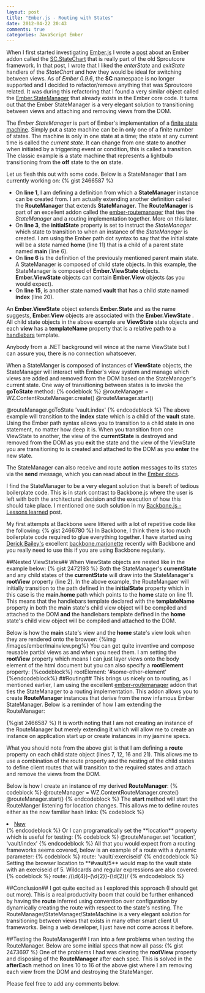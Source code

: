 ```yaml
---
layout: post
title: "Ember.js - Routing with States"
date: 2012-04-22 20:43
comments: true
categories: JavaScript Ember
---
```

When I first started investigating <a target="_blank" href="http://emberjs.com/">Ember.js</a> I wrote a <a target="_blank" href="http://www.thesoftwaresimpleton.com/blog/2012/02/28/statemachine/">post</a> about an Ember addon called the <a href="http://docs.sproutcore.com/symbols/SC.State.html" target="_blank">SC.StateChart</a> that is really part of the old Sproutcore framework.  In that post, I wrote that I liked the *enterState* and *exitState* handlers of the *StateChart* and how they would be ideal for switching between views.  As of *Ember 0.9.6*, the **SC** namespace is no longer supported and I decided to refactor/remove anything that was Sproutcore related.  It was during this refactoring that I found a very similar object called the <a href="http://docs.emberjs.com/#doc=Ember.StateManager&src=false" target="_blank">Ember.StateManager</a> that already exists in the Ember core code. It turns out that the Ember StateManager is a very elegant solution to transitioning between views and attaching and removing views from the DOM.

The *Ember StateManager* is part of Ember's implementation of a <a href="http://en.wikipedia.org/wiki/Finite-state_machine" targe="_blank">finite state machine</a>.  Simply put a state machine can be in only one of a finite number of states.  The machine is only in one state at a time;  the state at any current time is called the *current state*.  It can change from one state to another when initiated by a triggering event or condition, this is called a transition.  The classic example is a state machine that represents a lightbulb transitioning from the **off** state to the **on** state.  

Let us flesh this out with some code.  Below is a StateManager that I am currently working on:
{% gist 2466587 %}
- On **line 1**, I am defining a definition from which a **StateManager** instance can be created from.  I am actually extending another definition called the **RouteManager** that extends **StateManager**.  The **RouteManager** is part of an excellent addon called the <a href="https://github.com/ghempton/ember-routemanager" target="_blank">ember-routemanager</a> that ties the *StateManager* and a routing implementation together.  More on this later.
- On **line 3**, the **initialState** property is set to instruct the *StateManager* which state to transition to when an instance of the *StateManager* is created.  I am using the Ember path dot syntax to say that the initial state will be a *state* named **home** (line 11) that is a child of a parent state named **main** (line 6).
- On **line 6** is the definition of the previously mentioned parent **main** state. A StateManager is composed of child state objects.  In this example, the StateManager is composed of **Ember.ViewState** objects. **Ember.ViewState** objects can contain **Ember.View** objects (as you would expect). 
- On **line 15**, is another state named **vault** that has a child state named **index** (line 20).

An **Ember.ViewState** object extends **Ember.State** and as the name suggests, **Ember.View** objects are associated with the **Ember.ViewState** .  All child state objects in the above example are **ViewState** state objects and each **view** has a **templateName** property that is a relative path to a <a href="http://www.handlebarsjs.com" target="_blank">handlebars</a> template.  

Anybody from a .NET background will wince at the name ViewState but I can assure you, there is no connection whatsoever. 

When a StateManger is composed of instances of **ViewState** objects, the StateManager will interact with Ember's view system and manage which views are added and removed from the DOM based on the StateManager's current state.  One way of transitioning between states is to invoke the **goToState** method:
{% codeblock %}
@routeManager = WZ.ContentRouteManager.create()
@routeManager.start()

@routeManager.goToState 'vault.index'
{% endcodeblock %}
The above example will transition to the **index** state which is a child of the **vault** state.  Using the Ember path syntax allows you to transition to a child state in one statement, no matter how deep it is.  When you transition from one ViewState to another, the view of the **currentState** is destroyed and removed from the DOM as you **exit** the state and the view of the ViewState you are transitioning to is created and attached to the DOM as you **enter** the new state.

The StateManager can also receive and route **action** messages to its states via the **send** message, which you can read about in the <a href="http://docs.emberjs.com/#doc=Ember.StateManager&src=false" target="_blank">Ember docs</a>.

I find the StateManager to be a very elegant solution that is bereft of tedious boilerplate code.  This is in stark contrast to Backbone.js where the user is left with both the architectural decision and the execution of how this should take place.  I mentioned one such solution in my <a href="http://www.thesoftwaresimpleton.com/blog/2011/11/13/backbone-js---lessons-learned/" target="_blank">Backbone.js - Lessons learned</a> post.

My first attempts at Backbone were littered with a lot of repetitive code like the following:
{% gist 2466780 %}
In Backbone, I think there is too much boilerplate code required to glue everything together.  I have started using <a href="https://twitter.com/#!/derickbailey" target="_blank">Derick Bailey's</a> excellent <a href="https://github.com/derickbailey/backbone.marionette" target="_blank">backbone.marionette</a> recently with Backbone and you really need to use this if you are using Backbone regularly. 

##Nested ViewStates##
When ViewState objects are nested like in the example below:
{% gist 2472193 %}
Both the StateManager's **currentState** and any child states of the **currentState** will draw into the StateManager's **rootView** property (line 2).  In the above example, the RouteMangaer will initially transition to the path defined in the **initialState** property which in this case is the **main.home** path which points to the **home** state on line 11.  This means that the handlebars template declared with the **templateName** property in both the **main** state's child view object will be compiled and attached to the DOM **and** the handlebars template defined in the **home** state's child view object will be compiled and attached to the DOM.

Below is how the **main** state's view and the **home** state's view look when they are rendered onto the browser:
{%img /images/ember/mainview.png%}
You can get quite inventive and compose reusable partial views as and when you need them. I am setting the **rootView** property which means I can just layer views onto the body element of the html document but you can also specify a **rootElement** property:
{%codeblock%}
rootElement: '#some-other-element'
{%endcodeblock%}
##Routing##
This brings us nicely on to routing, as I mentioned earlier, I am using the excellent <a href="https://github.com/ghempton/ember-routemanager" target="_blank">ember-routemanager</a> addon that ties the StateManager to a routing implementation.  This addon allows you to create **RouteManager** instances that derive from the now infamous Ember StateManager.  Below is a reminder of how I am extending the RouteManager:

{%gist 2466587 %}
It is worth noting that I am not creating an instance of the RouteManager but merely extending it which will allow me to create an instance on application start up or create instances in my jasmine specs.

What you should note from the above gist is that I am defining a **route** property on each child state object (lines 7, 12, 16 and 21).  This allows me to use a combination of the route property and the nesting of the child states to define client routes that will transition to the required states and attach and remove the views from the DOM.

Below is how I create an instance of my derived **RouteManager**:
{% codeblock %}
@routeManager = WZ.ContentRouteManager.create()
@routeManager.start()
{% endcodeblock %}
The **start** method will start the RouteManger listening for location changes.  This allows me to define routes either as the now familiar hash links:
{% codeblock %}
<!--Transition to the vault.new state -->
<li><a href="#vault/new">New</a></li>
{% endcodeblock %}
Or I can programatically set the **location** property which is useful for testing:
{% codeblock %}
@routeManager.set 'location', 'vault/index'
{% endcodeblock %}
All that you would expect from a routing frameworks seems covered, below is an example of a route with a dynamic parameter:
{% codeblock %}
route: 'vault/:exerciseid'
{% endcodeblock %}
Setting the browser location to **#vault/5** would map to the vault state with an exerciseid of 5.  Wildcards and regular expressions are also covered:
{% codeblock %}
route: /(\d{4})-(\d{2})-(\d{2})/
{% endcodeblock %}

##Conclusion##
I got quite excited as I explored this approach (I should get out more).  This is a real productivity boom that could be further enhanced by having the **route** inferred using convention over configuration by dynamically creating the route with respect to the state's nesting.  The RouteManager/StateManager/StateMachine is a very elegant solution for transitioning between views that exists in many other smart client UI frameworks.  Being a web developer, I just have not come across it before.

##Testing the RouteManager##
I ran into a few problems when testing the RouteManager.  Below are some initial specs that now all pass:
{% gist 2473697 %}
One of the problems I had was clearing the **rootView** property and disposing of the **RouteManager**  after each spec.  This is  solved in the **afterEach** method on lines 10 to 16 of the above gist where I am removing each view from the DOM and destroying the StateManger.

Please feel free to add any comments below.